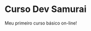 # Curso Dev Samurai
 Meu primeiro curso básico on-line!
<html>
<meta http-equiv="Content-Type" content="text/html;charset=UTF-8">
<script>
//adcionando código
    alert("Olá, Mundo!")
</script>
</html>